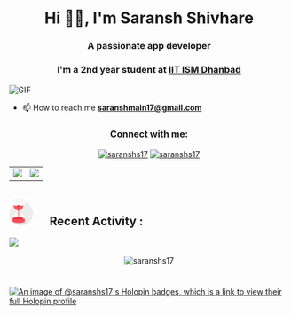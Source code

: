 <h1 align="center">Hi 👋🏻, I'm Saransh Shivhare </h1>
<h3 align="center">A passionate app developer</h3>
<h3 align="center">I'm a 2nd year student at
     <a href="https://www.iitism.ac.in/">IIT ISM Dhanbad</a></h3>
<img align="center" alt="GIF" src="https://user-images.githubusercontent.com/104893311/219148682-fd27b1a7-85a4-4ac7-8a49-6025a58fb62c.gif"/>

- 📫 How to reach me **saranshmain17@gmail.com**
<h3 align="center">Connect with me:</h3>
<p align="center">
<a href="https://www.linkedin.com/in/saransh-shivhare-7810aa254/" target="blank"><img align="center" src="https://cdn.jsdelivr.net/npm/simple-icons@3.0.1/icons/linkedin.svg" alt="saranshs17" height="40" width="50" /></a>
<a href="https://www.instagram.com/saranshs17/" target="blank"><img align="center" src="https://cdn.jsdelivr.net/npm/simple-icons@3.0.1/icons/instagram.svg" alt="saranshs17" height="40" width="50" /></a>
</p>
     

<table align="center">
<tr>

<td>

<img src="https://github-readme-stats.vercel.app/api?username=saranshs17&include_all_commits=true&count_private=true&show_icons=true&line_height=20&theme=codeSTACKr&border_radius=20"/>

<td><img src="https://github-readme-stats.vercel.app/api/top-langs?username=saranshs17&show_icons=true&locale=en&layout=compact&theme=codeSTACKr&border_radius=20" />

</td>

</tr>
</table>

<h2 align="left">
<img src="https://raw.githubusercontent.com/Suvraneel/Suvraneel/master/res/hourglass1.gif" height="50" width= auto>
&nbsp;&nbsp;&nbsp;&nbsp;
Recent Activity :                                                                         
<br></h2>


<img src="https://github-readme-activity-graph.vercel.app/graph?username=saranshs17&bg_color=000000&line=ffb812&area=true&color=8135fc&hide_border=true&hide_title=true">

<p align="center"> <img src="https://komarev.com/ghpvc/?username=saranshs17&label=Profile%20views&color=0e75b6&style=flat" alt="saranshs17" /> </p><h1 align="left"> 
  
</h1>

[![An image of @saranshs17's Holopin badges, which is a link to view their full Holopin profile](https://holopin.me/saranshs17)](https://holopin.io/@saranshs17)

